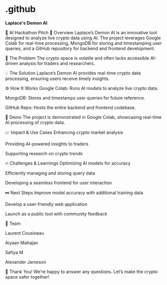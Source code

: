 # .github
**Laplace's Demon AI**

📌 AI Hackathon Pitch
🚀 Overview
Laplace’s Demon AI is an innovative tool designed to analyze live crypto data using AI. The project leverages Google Colab for real-time processing, MongoDB for storing and timestamping user queries, and a GitHub repository for backend and frontend development.

🛑 The Problem
The crypto space is volatile and often lacks accessible AI-driven analysis for traders and researchers.

💡 The Solution
Laplace’s Demon AI provides real-time crypto data processing, ensuring users receive timely insights.

⚙️ How It Works
Google Colab: Runs AI models to analyze live crypto data.

MongoDB: Stores and timestamps user queries for future reference.

GitHub Repo: Hosts the entire backend and frontend codebase.

🎥 Demo
The project is demonstrated in Google Colab, showcasing real-time AI processing of crypto data.

📈 Impact & Use Cases
Enhancing crypto market analysis

Providing AI-powered insights to traders

Supporting research on crypto trends

🔥 Challenges & Learnings
Optimizing AI models for accuracy

Efficiently managing and storing query data

Developing a seamless frontend for user interaction

⏭️ Next Steps
Improve model accuracy with additional training data

Develop a user-friendly web application

Launch as a public tool with community feedback

👥 Team

Laurent Cousineau

Aiyaan Mahajan

Safiya M

Alexander Jameson

🙌 Thank You!
We're happy to answer any questions. Let’s make the crypto space safer together!
